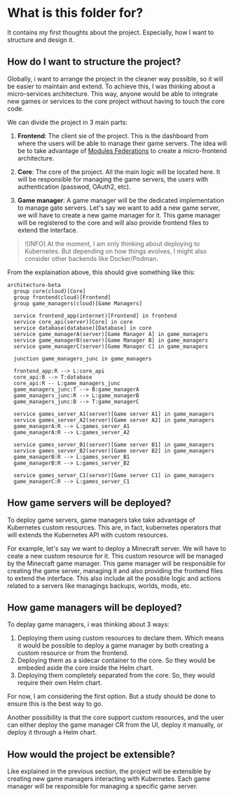 # What is this folder for?

It contains my first thoughts about the project. Especially, how I want to
structure and design it.

## How do I want to structure the project?

Globally, i want to arrange the project in the cleaner way possible, so it will
be easier to maintain and extend. To achieve this, I was thinking about a
micro-services architecture. This way, anyone would be able to integrate new
games or services to the core project without having to touch the core code.

We can divide the project in 3 main parts:

1. **Frontend**: The client sie of the project. This is the dashboard from where
   the users will be able to manage their game servers. The idea will be to take
   advantage of [Modules Federations](https://module-federation.io/) to create a
   micro-frontend architecture.

2. **Core**: The core of the project. All the main logic will be located here.
   It will be responsible for managing the game servers, the users with
   authentication (passwod, OAuth2, etc).

3. **Game manager**: A game manager will be the dedicated implementation to
   manage gate servers. Let's say we want to add a new game server, we will have
   to create a new game manager for it. This game manager will be registered to the core
   and will also provide frontend files to extend the interface.

> ![INFO] At the moment, I am only thinking about deploying to Kubernetes. But
> depending on how things evolves, I might also consider other backends like
> Docker/Podman.

From the explaination above, this should give something like this:

```mermaid
architecture-beta
  group core(cloud)[Core]
  group frontend(cloud)[Frontend]
  group game_managers(cloud)[Game Managers]

  service frontend_app(internet)[Frontend] in frontend
  service core_api(server)[Core] in core
  service database(database)[Database] in core
  service game_managerA(server)[Game Manager A] in game_managers
  service game_managerB(server)[Game Manager B] in game_managers
  service game_managerC(server)[Game Manager C] in game_managers

  junction game_managers_junc in game_managers

  frontend_app:R --> L:core_api
  core_api:B --> T:database
  core_api:R -- L:game_managers_junc
  game_managers_junc:T --> B:game_managerA
  game_managers_junc:R --> L:game_managerB
  game_managers_junc:B --> T:game_managerC

  service games_server_A1(server)[Game server A1] in game_managers
  service games_server_A2(server)[Game server A2] in game_managers
  game_managerA:R --> L:games_server_A1
  game_managerA:R --> L:games_server_A2

  service games_server_B1(server)[Game server B1] in game_managers
  service games_server_B2(server)[Game server B2] in game_managers
  game_managerB:R --> L:games_server_B1
  game_managerB:R --> L:games_server_B2

  service games_server_C1(server)[Game server C1] in game_managers
  game_managerC:R --> L:games_server_C1
```

## How game servers will be deployed?

To deploy game servers, game managers take take advantage of Kubernetes custom
resources. This are, in fact, kubernetes operators that will extends the
Kubernetes API with custom resources.

For example, let's say we want to deploy a Minecraft server. We will have to
ceate a new custom resource for it. This custom resource will be managed by the
Minecraft game manager. This game manager will be responsible for creating the game
server, managing it and also providing the frontend files to extend the
interface. This also include all the possible logic and actions related to a
servers like managings backups, worlds, mods, etc.

## How game managers will be deployed?

To deplay game managers, i was thinking about 3 ways:

1. Deploying them using custom resources to declare them. Which means it would
   be possible to deploy a game manager by both creating a custom resource or from
   the frontend.
2. Deploying them as a sidecar container to the core. So they would be embeded
   aside the core inside the Helm chart.
3. Deploying them completely separated from the core. So, they would require
   their own Helm chart.

For now, I am considering the first option. But a study should be done to ensure
this is the best way to go.

Another possibility is that the core support custom resources, and the user can
either deploy the game manager CR from the UI, deploy it manually, or deploy it
through a Helm chart.

## How would the project be extensible?

Like explained in the previous section, the project will be extensible by
creating new game managers interacting with Kubernetes. Each game manager will be
responsible for managing a specific game server.
